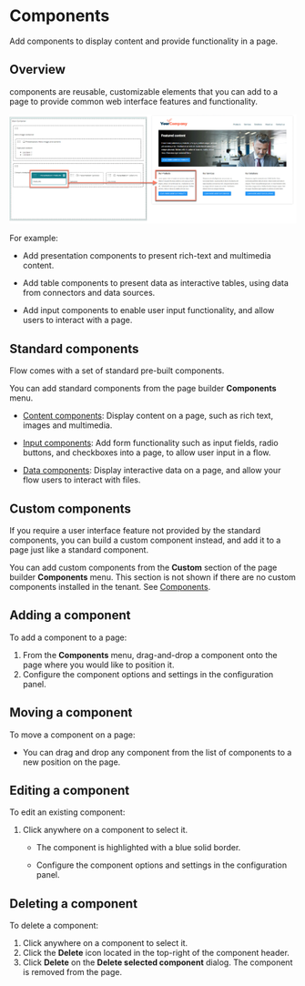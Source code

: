 # Components

<head>
  <meta name="guidename" content="Flow"/>
  <meta name="context" content="GUID-75563266-7597-4963-b9dd-7a5b3f771190"/>
</head>


Add components to display content and provide functionality in a page.

## Overview

components are reusable, customizable elements that you can add to a page to provide common web interface features and functionality.

![Components are reusable, customizable elements that you can add to a page to provide common web interface features and functionality](../Images/img-flo-pagebuilder_component_57e35153-442e-4224-8f63-881944c0d366.png)

For example:

-   Add presentation components to present rich-text and multimedia content.

-   Add table components to present data as interactive tables, using data from connectors and data sources.

-   Add input components to enable user input functionality, and allow users to interact with a page.


## Standard components

Flow comes with a set of standard pre-built components.

You can add standard components from the page builder **Components** menu.

-   [Content components](/docs/Atomsphere/Flow/topics/flo-pages-components-content_186a3e9e-0c24-4570-a341-32aff7f4d76b.md): Display content on a page, such as rich text, images and multimedia.

-   [Input components](/docs/Atomsphere/Flow/topics/flo-pages-components-input_e6b419b2-403d-409a-bcf3-77ed9f522fdb.md): Add form functionality such as input fields, radio buttons, and checkboxes into a page, to allow user input in a flow.

-   [Data components](/docs/Atomsphere/Flow/topics/flo-pages-components-data_9d62c740-1181-4e91-86f8-1e8dbb46022b.md): Display interactive data on a page, and allow your flow users to interact with files.


## Custom components

If you require a user interface feature not provided by the standard components, you can build a custom component instead, and add it to a page just like a standard component.

You can add custom components from the **Custom** section of the page builder **Components** menu. This section is not shown if there are no custom components installed in the tenant. See [Components](/docs/Atomsphere/Flow/topics/flo-custom-components_39b7f35b-5156-4f7d-98c0-400330f2d34e.md).

## Adding a component

To add a component to a page:

1.  From the **Components** menu, drag-and-drop a component onto the page where you would like to position it.
2.  Configure the component options and settings in the configuration panel.

## Moving a component

To move a component on a page:

- You can drag and drop any component from the list of components to a new position on the page.

## Editing a component

To edit an existing component:

1.  Click anywhere on a component to select it.

    -   The component is highlighted with a blue solid border.

    -   Configure the component options and settings in the configuration panel.


## Deleting a component

To delete a component:

1.  Click anywhere on a component to select it.
2.  Click the **Delete** icon located in the top-right of the component header.
3.  Click **Delete** on the **Delete selected component** dialog. The component is removed from the page.